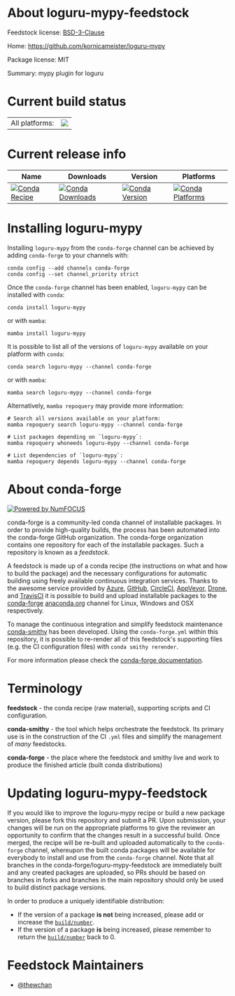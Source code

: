 About loguru-mypy-feedstock
===========================

Feedstock license: [BSD-3-Clause](https://github.com/conda-forge/loguru-mypy-feedstock/blob/main/LICENSE.txt)

Home: https://github.com/kornicameister/loguru-mypy

Package license: MIT

Summary: mypy plugin for loguru

Current build status
====================


<table><tr><td>All platforms:</td>
    <td>
      <a href="https://dev.azure.com/conda-forge/feedstock-builds/_build/latest?definitionId=22401&branchName=main">
        <img src="https://dev.azure.com/conda-forge/feedstock-builds/_apis/build/status/loguru-mypy-feedstock?branchName=main">
      </a>
    </td>
  </tr>
</table>

Current release info
====================

| Name | Downloads | Version | Platforms |
| --- | --- | --- | --- |
| [![Conda Recipe](https://img.shields.io/badge/recipe-loguru--mypy-green.svg)](https://anaconda.org/conda-forge/loguru-mypy) | [![Conda Downloads](https://img.shields.io/conda/dn/conda-forge/loguru-mypy.svg)](https://anaconda.org/conda-forge/loguru-mypy) | [![Conda Version](https://img.shields.io/conda/vn/conda-forge/loguru-mypy.svg)](https://anaconda.org/conda-forge/loguru-mypy) | [![Conda Platforms](https://img.shields.io/conda/pn/conda-forge/loguru-mypy.svg)](https://anaconda.org/conda-forge/loguru-mypy) |

Installing loguru-mypy
======================

Installing `loguru-mypy` from the `conda-forge` channel can be achieved by adding `conda-forge` to your channels with:

```
conda config --add channels conda-forge
conda config --set channel_priority strict
```

Once the `conda-forge` channel has been enabled, `loguru-mypy` can be installed with `conda`:

```
conda install loguru-mypy
```

or with `mamba`:

```
mamba install loguru-mypy
```

It is possible to list all of the versions of `loguru-mypy` available on your platform with `conda`:

```
conda search loguru-mypy --channel conda-forge
```

or with `mamba`:

```
mamba search loguru-mypy --channel conda-forge
```

Alternatively, `mamba repoquery` may provide more information:

```
# Search all versions available on your platform:
mamba repoquery search loguru-mypy --channel conda-forge

# List packages depending on `loguru-mypy`:
mamba repoquery whoneeds loguru-mypy --channel conda-forge

# List dependencies of `loguru-mypy`:
mamba repoquery depends loguru-mypy --channel conda-forge
```


About conda-forge
=================

[![Powered by
NumFOCUS](https://img.shields.io/badge/powered%20by-NumFOCUS-orange.svg?style=flat&colorA=E1523D&colorB=007D8A)](https://numfocus.org)

conda-forge is a community-led conda channel of installable packages.
In order to provide high-quality builds, the process has been automated into the
conda-forge GitHub organization. The conda-forge organization contains one repository
for each of the installable packages. Such a repository is known as a *feedstock*.

A feedstock is made up of a conda recipe (the instructions on what and how to build
the package) and the necessary configurations for automatic building using freely
available continuous integration services. Thanks to the awesome service provided by
[Azure](https://azure.microsoft.com/en-us/services/devops/), [GitHub](https://github.com/),
[CircleCI](https://circleci.com/), [AppVeyor](https://www.appveyor.com/),
[Drone](https://cloud.drone.io/welcome), and [TravisCI](https://travis-ci.com/)
it is possible to build and upload installable packages to the
[conda-forge](https://anaconda.org/conda-forge) [anaconda.org](https://anaconda.org/)
channel for Linux, Windows and OSX respectively.

To manage the continuous integration and simplify feedstock maintenance
[conda-smithy](https://github.com/conda-forge/conda-smithy) has been developed.
Using the ``conda-forge.yml`` within this repository, it is possible to re-render all of
this feedstock's supporting files (e.g. the CI configuration files) with ``conda smithy rerender``.

For more information please check the [conda-forge documentation](https://conda-forge.org/docs/).

Terminology
===========

**feedstock** - the conda recipe (raw material), supporting scripts and CI configuration.

**conda-smithy** - the tool which helps orchestrate the feedstock.
                   Its primary use is in the construction of the CI ``.yml`` files
                   and simplify the management of *many* feedstocks.

**conda-forge** - the place where the feedstock and smithy live and work to
                  produce the finished article (built conda distributions)


Updating loguru-mypy-feedstock
==============================

If you would like to improve the loguru-mypy recipe or build a new
package version, please fork this repository and submit a PR. Upon submission,
your changes will be run on the appropriate platforms to give the reviewer an
opportunity to confirm that the changes result in a successful build. Once
merged, the recipe will be re-built and uploaded automatically to the
`conda-forge` channel, whereupon the built conda packages will be available for
everybody to install and use from the `conda-forge` channel.
Note that all branches in the conda-forge/loguru-mypy-feedstock are
immediately built and any created packages are uploaded, so PRs should be based
on branches in forks and branches in the main repository should only be used to
build distinct package versions.

In order to produce a uniquely identifiable distribution:
 * If the version of a package **is not** being increased, please add or increase
   the [``build/number``](https://docs.conda.io/projects/conda-build/en/latest/resources/define-metadata.html#build-number-and-string).
 * If the version of a package **is** being increased, please remember to return
   the [``build/number``](https://docs.conda.io/projects/conda-build/en/latest/resources/define-metadata.html#build-number-and-string)
   back to 0.

Feedstock Maintainers
=====================

* [@thewchan](https://github.com/thewchan/)

